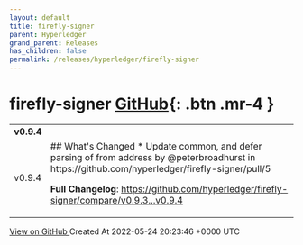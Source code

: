 ```yaml
---
layout: default
title: firefly-signer
parent: Hyperledger
grand_parent: Releases
has_children: false
permalink: /releases/hyperledger/firefly-signer
---
```


# firefly-signer <span class="fs-3 right-align">[GitHub](https://github.com/hyperledger/firefly-signer){: .btn .mr-4 }</span>


<div>
    <table>
        <tr>
            <td colspan="2">
                <b>
                    v0.9.4
                </b>
            </td>
        </tr>
        <tr>
            <td>
                <span class="chip">
                    v0.9.4
                </span>
            </td>
            <td>
                ## What's Changed
* Update common, and defer parsing of from address by @peterbroadhurst in https://github.com/hyperledger/firefly-signer/pull/5


**Full Changelog**: https://github.com/hyperledger/firefly-signer/compare/v0.9.3...v0.9.4
            </td>
        </tr>
    </table>
    <a href="https://github.com/hyperledger/firefly-signer/releases/tag/v0.9.4" class=".btn">
        View on GitHub
    </a>
    <span class="right-align">
        Created At 2022-05-24 20:23:46 +0000 UTC
    </span>
</div>

